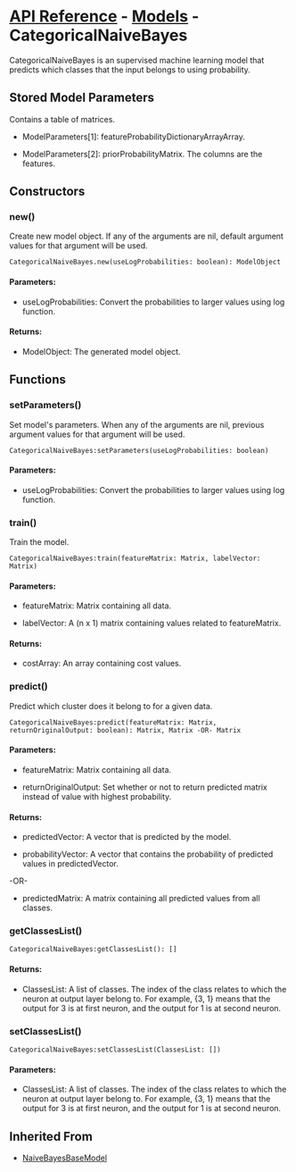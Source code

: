 # [API Reference](../../API.md) - [Models](../Models.md) - CategoricalNaiveBayes

CategoricalNaiveBayes is an supervised machine learning model that predicts which classes that the input belongs to using probability.

## Stored Model Parameters

Contains a table of matrices.

* ModelParameters[1]: featureProbabilityDictionaryArrayArray.

* ModelParameters[2]: priorProbabilityMatrix. The columns are the features.

## Constructors

### new()

Create new model object. If any of the arguments are nil, default argument values for that argument will be used.

```
CategoricalNaiveBayes.new(useLogProbabilities: boolean): ModelObject
```

#### Parameters:

* useLogProbabilities: Convert the probabilities to larger values using log function.

#### Returns:

* ModelObject:  The generated model object.

## Functions

### setParameters()

Set model's parameters. When any of the arguments are nil, previous argument values for that argument will be used.

```
CategoricalNaiveBayes:setParameters(useLogProbabilities: boolean)
```

#### Parameters:

* useLogProbabilities: Convert the probabilities to larger values using log function.

### train()

Train the model.

```
CategoricalNaiveBayes:train(featureMatrix: Matrix, labelVector: Matrix)
```

#### Parameters:

* featureMatrix: Matrix containing all data.

* labelVector: A (n x 1) matrix containing values related to featureMatrix.

#### Returns:

* costArray: An array containing cost values.

### predict()

Predict which cluster does it belong to for a given data.

```
CategoricalNaiveBayes:predict(featureMatrix: Matrix, returnOriginalOutput: boolean): Matrix, Matrix -OR- Matrix
```

#### Parameters:

* featureMatrix: Matrix containing all data.

* returnOriginalOutput: Set whether or not to return predicted matrix instead of value with highest probability. 

#### Returns:

* predictedVector: A vector that is predicted by the model.

* probabilityVector: A vector that contains the probability of predicted values in predictedVector.

-OR-

* predictedMatrix: A matrix containing all predicted values from all classes.

### getClassesList()

```
CategoricalNaiveBayes:getClassesList(): []
```

#### Returns:

* ClassesList: A list of classes. The index of the class relates to which the neuron at output layer belong to. For example, {3, 1} means that the output for 3 is at first neuron, and the output for 1 is at second neuron.

### setClassesList()

```
CategoricalNaiveBayes:setClassesList(ClassesList: [])
```

#### Parameters:

* ClassesList: A list of classes. The index of the class relates to which the neuron at output layer belong to. For example, {3, 1} means that the output for 3 is at first neuron, and the output for 1 is at second neuron.

## Inherited From

* [NaiveBayesBaseModel](NaiveBayesBaseModel.md)
